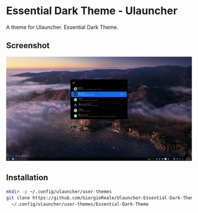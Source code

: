 # Essential Dark Theme - Ulauncher

A theme for Ulauncher. Essential Dark Theme.

## Screenshot
![](Screenshot_2022-04-24_19-03-05.png)

## Installation

```sh
mkdir -p ~/.config/ulauncher/user-themes
git clone https://github.com/GiorgioReale/Ulauncher-Essential-Dark-Theme.git \
  ~/.config/ulauncher/user-themes/Essential-Dark-Theme
```
